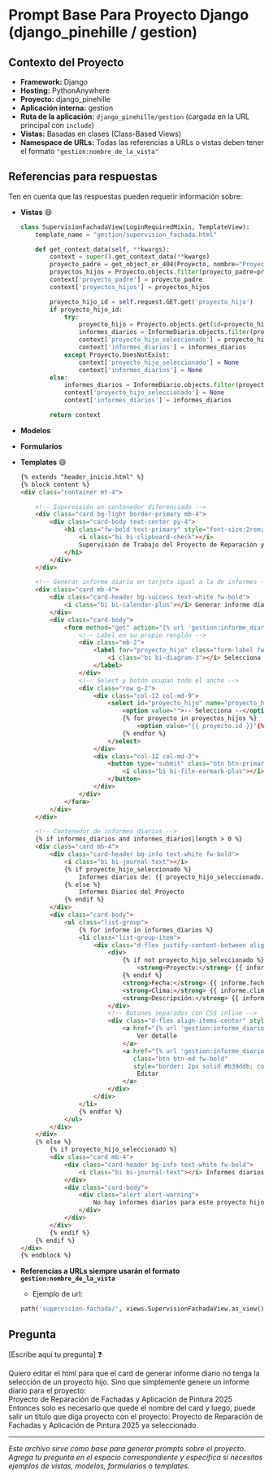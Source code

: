 # Prompt Base Para Proyecto Django (django_pinehille / gestion)

## Contexto del Proyecto

- **Framework:** Django
- **Hosting:** PythonAnywhere
- **Proyecto:** django_pinehille
- **Aplicación interna:** gestion
- **Ruta de la aplicación:** `django_pinehille/gestion` (cargada en la URL principal con `include`)
- **Vistas:** Basadas en clases (Class-Based Views)
- **Namespace de URLs:** Todas las referencias a URLs o vistas deben tener el formato `"gestion:nombre_de_la_vista"`

## Referencias para respuestas

Ten en cuenta que las respuestas pueden requerir información sobre:

- **Vistas** 😄

    ```python
    class SupervisionFachadaView(LoginRequiredMixin, TemplateView):
        template_name = "gestion/supervision_fachada.html"

        def get_context_data(self, **kwargs):
            context = super().get_context_data(**kwargs)
            proyecto_padre = get_object_or_404(Proyecto, nombre="Proyecto de Reparación de Fachadas y Aplicación de Pintura 2025")
            proyectos_hijos = Proyecto.objects.filter(proyecto_padre=proyecto_padre)
            context['proyecto_padre'] = proyecto_padre
            context['proyectos_hijos'] = proyectos_hijos

            proyecto_hijo_id = self.request.GET.get('proyecto_hijo')
            if proyecto_hijo_id:
                try:
                    proyecto_hijo = Proyecto.objects.get(id=proyecto_hijo_id)
                    informes_diarios = InformeDiario.objects.filter(proyecto=proyecto_hijo).order_by('-fecha_inf')
                    context['proyecto_hijo_seleccionado'] = proyecto_hijo
                    context['informes_diarios'] = informes_diarios
                except Proyecto.DoesNotExist:
                    context['proyecto_hijo_seleccionado'] = None
                    context['informes_diarios'] = None
            else:
                informes_diarios = InformeDiario.objects.filter(proyecto__in=proyectos_hijos).order_by('-fecha_inf')
                context['proyecto_hijo_seleccionado'] = None
                context['informes_diarios'] = informes_diarios

            return context
    ```

- **Modelos**
- **Formularios**
- **Templates** 😄

    ```html
    {% extends "header_inicio.html" %}
    {% block content %}
    <div class="container mt-4">

        <!-- Supervisión en contenedor diferenciado -->
        <div class="card bg-light border-primary mb-4">
            <div class="card-body text-center py-4">
                <h1 class="fw-bold text-primary" style="font-size:2rem;">
                    <i class="bi bi-clipboard-check"></i>
                    Supervisión de Trabajo del Proyecto de Reparación y Impermeabilización de Fachada
                </h1>
            </div>
        </div>

        <!-- Generar informe diario en tarjeta igual a la de informes -->
        <div class="card mb-4">
            <div class="card-header bg-success text-white fw-bold">
                <i class="bi bi-calendar-plus"></i> Generar informe diario
            </div>
            <div class="card-body">
                <form method="get" action="{% url 'gestion:informe_diario_create' %}">
                    <!-- Label en su propio renglón -->
                    <div class="mb-2">
                        <label for="proyecto_hijo" class="form-label fw-bold">
                            <i class="bi bi-diagram-3"></i> Selecciona un proyecto hijo:
                        </label>
                    </div>
                    <!-- Select y botón ocupan todo el ancho -->
                    <div class="row g-2">
                        <div class="col-12 col-md-9">
                            <select id="proyecto_hijo" name="proyecto_hijo" class="form-select fs-5 w-100">
                                <option value="">-- Selecciona --</option>
                                {% for proyecto in proyectos_hijos %}
                                    <option value="{{ proyecto.id }}"{% if proyecto.id|stringformat:"s" == request.GET.proyecto_hijo %} selected{% endif %}>{{ proyecto.nombre }}</option>
                                {% endfor %}
                            </select>
                        </div>
                        <div class="col-12 col-md-3">
                            <button type="submit" class="btn btn-primary fw-bold fs-5 w-100">
                                <i class="bi bi-file-earmark-plus"></i> Generar informe diario
                            </button>
                        </div>
                    </div>
                </form>
            </div>
        </div>

        <!-- Contenedor de informes diarios -->
        {% if informes_diarios and informes_diarios|length > 0 %}
        <div class="card mb-4">
            <div class="card-header bg-info text-white fw-bold">
                <i class="bi bi-journal-text"></i>
                {% if proyecto_hijo_seleccionado %}
                    Informes diarios de: {{ proyecto_hijo_seleccionado.nombre }}
                {% else %}
                    Informes Diarios del Proyecto
                {% endif %}
            </div>
            <div class="card-body">
                <ul class="list-group">
                    {% for informe in informes_diarios %}
                    <li class="list-group-item">
                        <div class="d-flex justify-content-between align-items-center">
                            <div>
                                {% if not proyecto_hijo_seleccionado %}
                                    <strong>Proyecto:</strong> {{ informe.proyecto.nombre }}<br>
                                {% endif %}
                                <strong>Fecha:</strong> {{ informe.fecha_inf|date:"d/m/Y" }}<br>
                                <strong>Clima:</strong> {{ informe.clima }}<br>
                                <strong>Descripción:</strong> {{ informe.descripcion|default:"Sin descripción" }}
                            </div>
                            <!-- Botones separados con CSS inline -->
                            <div class="d-flex align-items-center" style="gap: 12px;">
                                <a href="{% url 'gestion:informe_diario_detail' informe.id %}" class="btn btn-outline-primary btn-md">
                                    Ver detalle
                                </a>
                                <a href="{% url 'gestion:informe_diario_editar' informe.id %}" 
                                   class="btn btn-md fw-bold"
                                   style="border: 2px solid #b39ddb; color: #7c4dff; background: transparent;">
                                    Editar
                                </a>
                            </div>
                        </div>
                    </li>
                    {% endfor %}
                </ul>
            </div>
        </div>
        {% else %}
            {% if proyecto_hijo_seleccionado %}
            <div class="card mb-4">
                <div class="card-header bg-info text-white fw-bold">
                    <i class="bi bi-journal-text"></i> Informes diarios de: {{ proyecto_hijo_seleccionado.nombre }}
                </div>
                <div class="card-body">
                    <div class="alert alert-warning">
                        No hay informes diarios para este proyecto hijo.
                    </div>
                </div>
            </div>
            {% endif %}
        {% endif %}
    </div>
    {% endblock %}
    ```

- **Referencias a URLs siempre usarán el formato `gestion:nombre_de_la_vista`**
    - Ejemplo de url:
    ```python
    path('supervision-fachada/', views.SupervisionFachadaView.as_view(), name='supervision_fachada'),
    ```

## Pregunta

[Escribe aquí tu pregunta] ❓

Quiero editar el html para que el card de generar informe diario no tenga la selección de un proyecto hijo. Sino que simplemente genere un informe diario para el proyecto:  
Proyecto de Reparación de Fachadas y Aplicación de Pintura 2025  
Entonces solo es necesario que quede el nombre del card y luego, puede salir un título que diga proyecto con el proyecto: Proyecto de Reparación de Fachadas y Aplicación de Pintura 2025 ya seleccionado.

---

_Este archivo sirve como base para generar prompts sobre el proyecto. Agrega tu pregunta en el espacio correspondiente y especifica si necesitas ejemplos de vistas, modelos, formularios o templates._

